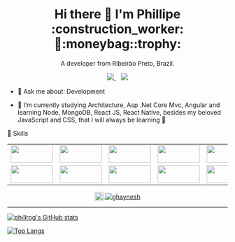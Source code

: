 

<h1 align='center'>
  Hi there 👋 I'm Phillipe :construction_worker:🏡:moneybag::trophy:
</h1>

<p align='center'>
  A developer from Ribeirão Preto, Brazil.
</p>

<p align='center'>   
  <a href="https://www.linkedin.com/in/phillrog/">
    <img src="https://img.shields.io/badge/linkedin-%230077B5.svg?&style=for-the-badge&logo=linkedin&logoColor=white" />
  </a>&nbsp;&nbsp;
  <a href='mailto:phillrog@hotmail.com'>
  <img src="https://img.shields.io/badge/Microsoft_Outlook-0078D4?style=for-the-badge&logo=microsoft-outlook&logoColor=white" />
  </a>
</p>

- 💬 Ask me about: Development 

- 🌱 I’m currently studying Architecture, Asp .Net Core Mvc, Angular and learning Node, MongoDB, React JS, React Native, besides my beloved JavaScript and CSS, that I will always be learning 💚

🚀 Skills

<table>
  <tr>
    <td>
		<img src="https://img.shields.io/static/v1?label=%20&message=.Net&color=blue" width="96px" height="40px" />
    </td>
    <td>
<img src="https://img.shields.io/static/v1?label=%20&message=.Net%20Core&color=0081cb" width="96px" height="40px" />
</td>
    <td>
<img src="https://img.shields.io/static/v1?label=%20&message=C%23%0A&color=239120" width="96px" height="40px" />
</td>
    <td>
<img src="https://img.shields.io/static/v1?label=%20&message=Asp%20.Net%20%20Core&color=blue" width="96px" height="40px" />
</td>
    <td>
<img src="https://img.shields.io/static/v1?label=%20&message=Javascript&color=f7df1e" width="96px" height="40px" />
</td>
    <td>
<img src="https://img.shields.io/static/v1?label=%20&message=Typescript&color=42b3ff" width="96px" height="40px" />
</td>
    <td>
<img src="https://img.shields.io/static/v1?label=%20&message=Bootstrap&color=0081cb" width="96px" height="40px" />
</td>
    <td>
<img src="https://img.shields.io/static/v1?label=%20&message=Angular&color=dd0031" width="96px" height="40px" />
</td>
	</tr>
	<tr>
    <td>
<img src="https://img.shields.io/static/v1?label=%20&message=Angular%20%20Material&color=de2ed4" width="96px" height="40px" />
</td>
    <td>
<img src="https://img.shields.io/static/v1?label=%20&message=CSS&color=f7df1e" width="96px" height="40px" />
</td>
    <td>
<img src="https://img.shields.io/static/v1?label=%20&message=HTML&color=cc6699" width="96px" height="40px" />
</td>
    <td>
  <img src="https://img.shields.io/static/v1?label=%20&message=Oracle&color=fa7343" width="96px" height="40px" />
  </td>
    <td>
  <img src="https://img.shields.io/static/v1?label=%20&message=SQL%20%20SERVER&color=f2f3f5" width="96px" height="40px" />
  </td>
    <td>
  <img src="https://img.shields.io/static/v1?label=%20&message=NODE&color=239120" width="96px" height="40px" />
  </td>
    <td>
  <img src="https://img.shields.io/static/v1?label=%20&message=React%20%20JS&color=000000" width="96px" height="40px" />
  </td>
    <td>
  <img src="https://img.shields.io/static/v1?label=%20&message=React%20%20Native&color=5c2d91" width="96px" height="40px" />
  </td>
</tr>
</table>

<p align="center">
  <a href="https://www.linkedin.com/in/phillrog/" target="_blank">
    <img align="center" src="https://cdn.jsdelivr.net/npm/simple-icons@3.0.1/icons/linkedin.svg" alt="ghaynesh" height="20" width="20" />
  </a>
  <a href="https://github.com/phillrog/" target="_blank">
    <img align="center" src="https://img.shields.io/badge/-Github-000?style=flat-square&logo=Github&logoColor=whiteg" alt="ghaynesh"  />
  </a>
 </p>
 
__________________________________________________________________________________________________________________________________________________________

[![phillrog's GitHub stats](https://github-readme-stats.vercel.app/api?username=phillrog)](https://github.com/phillrog/github-readme-stats)



[![Top Langs](https://github-readme-stats.vercel.app/api/top-langs/?username=phillrog&layout=compact)](https://github.com/phillrog/github-readme-stats)

